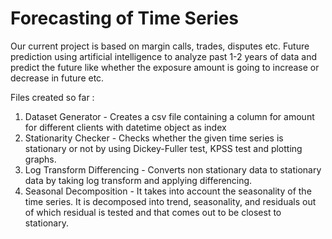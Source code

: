 # Forecasting of Time Series
Our current project is based on margin calls, trades, disputes etc. Future prediction using artificial intelligence to analyze past 1-2 years of data and predict the future like whether the exposure amount is going to increase or decrease in future etc.

Files created so far : 
1) Dataset Generator - Creates a csv file containing a column for amount for different clients with datetime object as index
2) Stationarity Checker - Checks whether the given time series is stationary or not by using Dickey-Fuller test, KPSS test and plotting graphs.
3) Log Transform Differencing - Converts non stationary data to stationary data by taking log transform and applying differencing.
4) Seasonal Decomposition - It takes into account the seasonality of the time series. It is decomposed into trend, seasonality, and residuals out of which residual is tested and that comes out to be closest to stationary.
